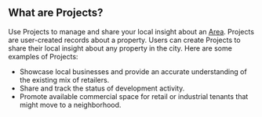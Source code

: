 ## What are Projects?

Use Projects to manage and share your local insight about an [Area](https://www.citiesense.com/docs/pages/02-Areas.md).
Projects are user-created records about a property. Users can create Projects to share their local insight about any property in the city. 
Here are some examples of Projects:
- Showcase local businesses and provide an accurate understanding of the existing mix of retailers. 
- Share and track the status of development activity.
- Promote available commercial space for retail or industrial tenants that might move to a neighborhood.
